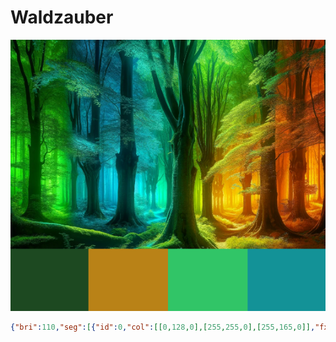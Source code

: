 # Waldzauber

![Waldzauber](bilder/Waldzauber.png)

```json
{"bri":110,"seg":[{"id":0,"col":[[0,128,0],[255,255,0],[255,165,0]],"fx":52,"sx":120,"ix":230,"pal":5}]}